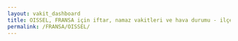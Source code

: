```yaml
---
layout: vakit_dashboard
title: OISSEL, FRANSA için iftar, namaz vakitleri ve hava durumu - ilçe/eyalet seç
permalink: /FRANSA/OISSEL/
---
```


<script type="text/javascript">
  var GLOBAL_COUNTRY = 'FRANSA';
  var GLOBAL_CITY = 'OISSEL';
  var GLOBAL_STATE = '';
  var lat = 72;
  var lon = 21;
</script>
